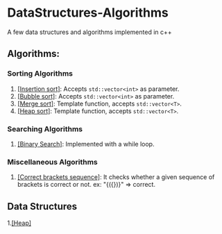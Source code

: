 # DataStructures-Algorithms
A few data structures and algorithms implemented in c++
## Algorithms:
### Sorting Algorithms
1. [[Insertion sort]](Algorithms/insertionsort.cpp): Accepts `std::vector<int>` as parameter.
2. [[Bubble sort]](Algorithms/bubblesort.cpp): Accepts `std::vector<int>` as parameter.
3. [[Merge sort]](Algorithms/mergesort.cpp): Template function, accepts `std::vector<T>`.
4. [[Heap sort]](Algorithms/heapsort.cpp): Template function, accepts `std::vector<T>`.

### Searching Algorithms
1. [[Binary Search]](Algorithms/binarysearch.cpp): Implemented with a while loop.

### Miscellaneous Algorithms
1. [[Correct brackets sequence]](Algorithms/correctbracketssequence.cpp): It checks whether a given sequence of brackets
is correct or not. ex: "{({})}" => correct.

## Data Structures
1.[[Heap]](Data%20structures/Heap.cpp)